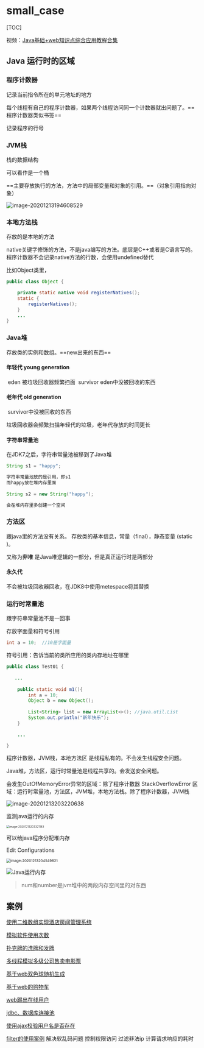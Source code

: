 # small_case

[TOC]

视频：[Java基础+web知识点综合应用教程合集](https://www.bilibili.com/video/BV1DW411g78o)

## Java 运行时的区域

### 程序计数器
记录当前指令所在的单元地址的地方

每个线程有自己的程序计数器，如果两个线程访问同一个计数器就出问题了。==程序计数器类似书签==

记录程序的行号

### JVM栈

栈的数据结构

可以看作是一个桶

==主要存放执行的方法，方法中的局部变量和对象的引用。==（对象引用指向对象）

![image-20201213194608529](README.assets/image-20201213194608529.png)

### 本地方法栈

存放的是本地的方法

native关键字修饰的方法，不是java编写的方法。底层是C++或者是C语言写的。程序计数器不会记录native方法的行数，会使用undefined替代

比如Object类里，

```java
public class Object {

    private static native void registerNatives();
    static {
        registerNatives();
    }
    ...
}
```

### Java堆

存放类的实例和数组。==new出来的东西==

#### 年轻代 young generation
​	eden 被垃圾回收器频繁扫面
​	survivor eden中没被回收的东西

#### 老年代 old generation  

​    survivor中没被回收的东西

垃圾回收器会频繁扫描年轻代的垃圾，老年代存放的时间更长

#### 字符串常量池

在JDK7之后，字符串常量池被移到了Java堆

```java
String s1 = "happy";

字符串常量池放的是引用，即s1
而happy放在堆内存里面
    
String s2 = new String("happy");

会在堆内存里多创建一个空间
```



### 方法区

跟java里的方法没有关系。
存放类的基本信息，常量（final），静态变量 (static )。

又称为**非堆**
是Java堆逻辑的一部分，但是真正运行时是两部分

#### 永久代

不会被垃圾回收器回收，在JDK8中使用metespace将其替换



### 运行时常量池

跟字符串常量池不是一回事

存放字面量和符号引用

```java
int a = 10;  //10是字面量
```

符号引用：告诉当前的类所应用的类内存地址在哪里

```java
public class Test01 {
   
   ...
       
    public static void m1(){
        int a = 10;
        Object b = new Object();
       
        List<String> list = new ArrayList<>(); //java.util.List
        System.out.println("新年快乐");
    }
    
    ...

}

```



程序计数器，JVM栈，本地方法区 是线程私有的。不会发生线程安全问题。

Java堆，方法区，运行时常量池是线程共享的。会发送安全问题。

会发生OutOfMemoryError异常的区域：除了程序计数器
StackOverflowError 区域：运行时常量池，方法区，JVM堆，本地方法栈。除了程序计数器，JVM栈

![image-20201213203220638](README.assets/image-20201213203220638.png)

监测java运行的内存

<img src="README.assets/image-20201213203321183.png" alt="image-20201213203321183" style="zoom:50%;" />



可以给java程序分配堆内存

Edit Configurations

<img src="README.assets/image-20201213204549821.png" alt="image-20201213204549821" style="zoom: 67%;" />



![Java运行内存](README.assets/Java运行内存.png)

> num和number是jvm堆中的两段内存空间里的对东西



## 案例

[使用二维数组实现酒店房间管理系统](https://github.com/GRuiQi/small_case/tree/main/demo/array_test)

[模拟软件使用次数](https://github.com/GRuiQi/small_case/tree/main/demo/tryuse)

[扑克牌的洗牌和发牌](https://github.com/GRuiQi/small_case/tree/main/demo/04_playingCards)

[多线程模拟多级公司售卖电影票](https://github.com/GRuiQi/small_case/tree/main/demo/ThreadTest/src)

[基于web双色球随机生成](https://github.com/GRuiQi/small_case/tree/main/dcb)

[基于web的购物车](https://github.com/GRuiQi/small_case/tree/main/shopping_card)

[web踢出在线用户](https://github.com/GRuiQi/small_case/tree/main/web_manager)

[jdbc、数据库连接池](https://github.com/GRuiQi/small_case/tree/main/connection_pool)

[使用ajax校验用户名是否存在](https://github.com/GRuiQi/small_case/tree/main/online_user)

[filter的使用案例](https://github.com/GRuiQi/small_case/tree/main/TestFilter)
解决软乱码问题
控制权限访问
过滤非法ip
计算请求响应的耗时